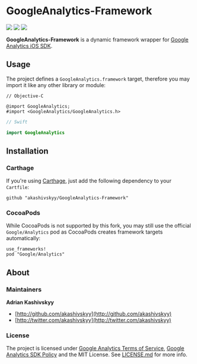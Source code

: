 # GoogleAnalytics-Framework

[![](https://img.shields.io/github/tag/akashivskyy/GoogleAnalytics-Framework.svg?label=version)](https://github.com/akashivskyy/GoogleAnalytics-Framework/tags)
[![](https://img.shields.io/badge/carthage-compatible-brightgreen.svg)](https://github.com/Carthage/Carthage)
[![](https://img.shields.io/badge/cocoapods-incompatible-red.svg)](https://cocoapods.org)

**GoogleAnalytics-Framework** is a dynamic framework wrapper for [Google Analytics iOS SDK](https://developers.google.com/analytics/devguides/collection/ios/v3/).

## Usage

The project defines a `GoogleAnalytics.framework` target, therefore you may import it like any other library or module:

```objc
// Objective-C

@import GoogleAnalytics;
#import <GoogleAnalytics/GoogleAnalytics.h>
```

```swift
// Swift

import GoogleAnalytics
```

## Installation

### Carthage

If you're using [Carthage](https://github.com/Carthage/Carthage), just add the following dependency to your `Cartfile`:

```none
github "akashivskyy/GoogleAnalytics-Framework"
```

### CocoaPods

While CocoaPods is not supported by this fork, you may still use the official `Google/Analytics` pod as CocoaPods creates framework targets automatically:

```none
use_frameworks!
pod "Google/Analytics"
```

## About

### Maintainers

**Adrian Kashivskyy**

- [http://github.com/akashivskyy](http://github.com/akashivskyy)
- [http://twitter.com/akashivskyy](http://twitter.com/akashivskyy)

### License

The project is licensed under [Google Analytics Terms of Service](http://www.google.com/analytics/terms/us.html), [Google Analytics SDK Policy](https://developers.google.com/analytics/devguides/collection/protocol/policy) and the MIT License. See [LICENSE.md](LICENSE.md) for more info.
